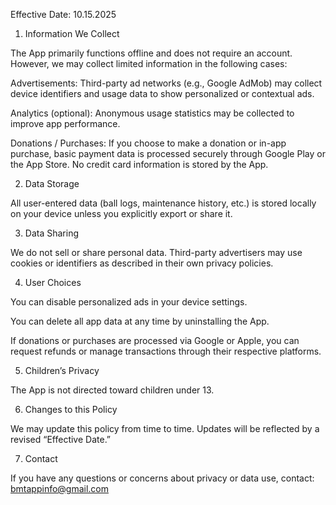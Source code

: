 Effective Date: 10.15.2025

1. Information We Collect

The App primarily functions offline and does not require an account. However, we may collect limited information in the following cases:

Advertisements: Third-party ad networks (e.g., Google AdMob) may collect device identifiers and usage data to show personalized or contextual ads.

Analytics (optional): Anonymous usage statistics may be collected to improve app performance.

Donations / Purchases: If you choose to make a donation or in-app purchase, basic payment data is processed securely through Google Play or the App Store. No credit card information is stored by the App.

2. Data Storage

All user-entered data (ball logs, maintenance history, etc.) is stored locally on your device unless you explicitly export or share it.

3. Data Sharing

We do not sell or share personal data. Third-party advertisers may use cookies or identifiers as described in their own privacy policies.

4. User Choices

You can disable personalized ads in your device settings.

You can delete all app data at any time by uninstalling the App.

If donations or purchases are processed via Google or Apple, you can request refunds or manage transactions through their respective platforms.

5. Children’s Privacy

The App is not directed toward children under 13.

6. Changes to this Policy

We may update this policy from time to time. Updates will be reflected by a revised “Effective Date.”

7. Contact

If you have any questions or concerns about privacy or data use, contact:
bmtappinfo@gmail.com